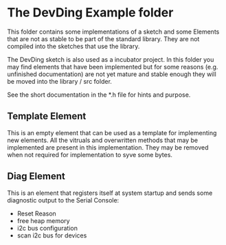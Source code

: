 # The DevDing Example folder

This folder contains some implementations of a sketch and some Elements that are not as stable to be part of the standard library.
They are not compiled into the sketches that use the library.

The DevDing sketch is also used as a incubator project. In this folder you may find elements that have been implemented but for some reasons (e.g. unfinished documentation) are not yet mature and stable enough they will be moved into the library / src folder. 

See the short documentation in the *.h file for hints and purpose.
 
## Template Element 

This is an empty element that can be used as a template for implementing new elements.
All the vitruals and overwritten methods that may be implemented are present in this implementation.
They may be removed when not required for implementation to syve some bytes.

## Diag Element

This is an element that registers itself at system startup and sends some diagnostic output to the Serial Console:
* Reset Reason
* free heap memory
* i2c bus configuration
* scan i2c bus for devices

